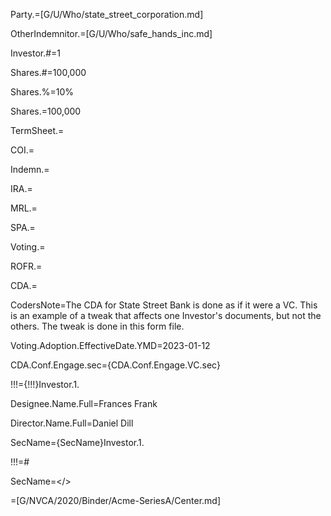 Party.=[G/U/Who/state_street_corporation.md]

OtherIndemnitor.=[G/U/Who/safe_hands_inc.md]

Investor.#=1

Shares.#=100,000

Shares.%=10%

Shares.$=$100,000

TermSheet.=

COI.=		

Indemn.=

IRA.=

MRL.=

SPA.=

Voting.=

ROFR.=

CDA.=


CodersNote=The CDA for State Street Bank is done as if it were a VC. This is an example of a tweak that affects one Investor's documents, but not the others. The tweak is done in this form file.

Voting.Adoption.EffectiveDate.YMD=2023-01-12

CDA.Conf.Engage.sec=<span class='select'>{CDA.Conf.Engage.VC.sec}</span>

!!!={!!!}Investor.1.

Designee.Name.Full=Frances Frank

Director.Name.Full=Daniel Dill

SecName={SecName}Investor.1.

!!!=#

SecName=</>

=[G/NVCA/2020/Binder/Acme-SeriesA/Center.md]
